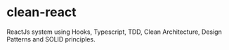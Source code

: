 # clean-react
ReactJs system using Hooks, Typescript, TDD, Clean Architecture, Design Patterns and SOLID principles.

